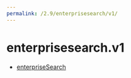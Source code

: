 ```yaml
---
permalink: /2.9/enterprisesearch/v1/
---
```


# enterprisesearch.v1



* [enterpriseSearch](enterpriseSearch.md)